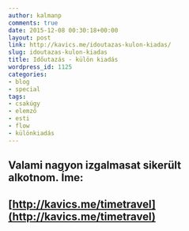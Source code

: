```yaml
---
author: kalmanp
comments: true
date: 2015-12-08 00:30:18+00:00
layout: post
link: http://kavics.me/idoutazas-kulon-kiadas/
slug: idoutazas-kulon-kiadas
title: Időutazás - külön kiadás
wordpress_id: 1125
categories:
- blog
- special
tags:
- csakúgy
- elemző
- esti
- flow
- különkiadás
---
```


## Valami nagyon izgalmasat sikerült alkotnom. Íme:

  
  



## [http://kavics.me/timetravel](http://kavics.me/timetravel)
